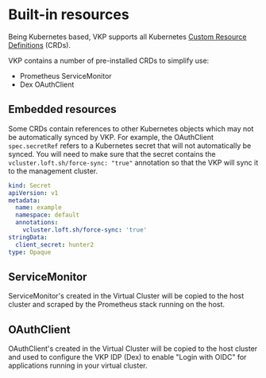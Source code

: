# Built-in resources

Being Kubernetes based, VKP supports all Kubernetes [Custom Resource Definitions](https://kubernetes.io/docs/concepts/extend-kubernetes/api-extension/custom-resources/) (CRDs).

VKP contains a number of pre-installed CRDs to simplify use:

* Prometheus ServiceMonitor
* Dex OAuthClient

## Embedded resources

Some CRDs contain references to other Kubernetes objects which may not be automatically synced by VKP. 
For example, the OAuthClient `spec.secretRef` refers to a Kubernetes secret that will not automatically be synced.
You will need to make sure that the secret contains the `vcluster.loft.sh/force-sync: "true"` annotation so that the VKP will sync it to the management cluster.

```yaml
kind: Secret
apiVersion: v1
metadata:
  name: example
  namespace: default
  annotations:
    vcluster.loft.sh/force-sync: 'true'
stringData:
  client_secret: hunter2
type: Opaque

```

## ServiceMonitor

ServiceMonitor's created in the Virtual Cluster will be copied to the host cluster and scraped by the Prometheus stack running on the host.

## OAuthClient

OAuthClient's created in the Virtual Cluster will be copied to the host cluster and used to configure the VKP IDP (Dex) to enable "Login with OIDC" for applications running in your virtual cluster.

